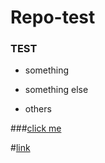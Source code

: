 # Repo-test

### TEST

* something

- something else
+ others


###[click me](https://www.google.com)

#[link](http://www.reddit.com)
